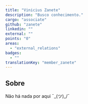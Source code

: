 ```yaml
---
title: "Vinicius Zanete"
description: "Busco conhecimento."
cargo: "associate"
github: "zanete"
linkedin: ""
external: ""
points: "0"
areas:
  - "external_relations"
badges:
  - ""
translationKey: "member_zanete"
---
```

## Sobre
Não há nada por aqui ¯\_(ツ)_/¯